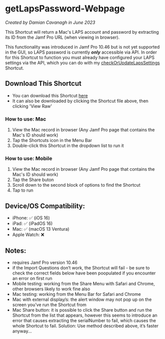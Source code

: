 # getLapsPassword-Webpage

*Created by Damian Cavanagh in June 2023*

This Shortcut will return a Mac's LAPS account and password by extracting its ID from the Jamf Pro URL (when viewing in browser). 

This functionality was introduced in Jamf Pro 10.46 but is not yet supported in the GUI, so LAPS password is currently ***only*** accessible via API. In order for this Shortcut to function you must already have configured your LAPS settings via the API, which you can do with my [checkOrUpdateLapsSettings](https://github.com/dhcav/ShortcutsForJamfPro/blob/main/checkOrUpdateLapsSettings/checkOrUpdateLapsSettings.jpa.mac.mm.shortcut) Shortcut. 

## Download This Shortcut
- You can download this Shortcut [here](https://github.com/dhcav/ShortcutsForJamfPro/raw/main/getLapsPassword-Webpage/getLapsPassword-Webpage.shortcut)
- It can also be downloaded by clicking the Shortcut file above, then clicking 'View Raw'


### How to use: Mac
1. View the Mac record in browser (Any Jamf Pro page that contains the Mac's ID should work)
2. Tap the Shortcuts icon in the Menu Bar
3. Double-click this Shortcut in the dropdown list to run it

### How to use: Mobile
1. View the Mac record in browser (Any Jamf Pro page that contains the Mac's ID should work)
2. Tap the Share buton 
3. Scroll down to the second block of options to find the Shortcut 
4. Tap to run

## Device/OS Compatibility: 
- iPhone: ✅ (iOS 16)
- iPad:  ✅ (iPadOS 16)
- Mac:   ✅ (macOS 13 Ventura)
- Apple Watch:  ❌ 

## Notes:
- requires Jamf Pro version 10.46
- if the Import Questions don’t work, the Shortcut will fail - be sure to check the correct fields below have been poopulated if you encounter an error on first run
- Mobile testing: working from the Share Menu with Safari and Chrome, other browsers likely to work fine also
- Mac testing: working from the Menu Bar for Safari and Chrome
- Mac with external display/s: the alert window may not pop up on the screen you’ve run the Shortcut from
- Mac Share button: it is possible to click the Share button and run the Shortcut from the list that appears, however this seems to introduce an error that causes extracting the serialNumber to fail, which causes the whole Shortcut to fail. Solution: Use method described above, it’s faster anyway... 
